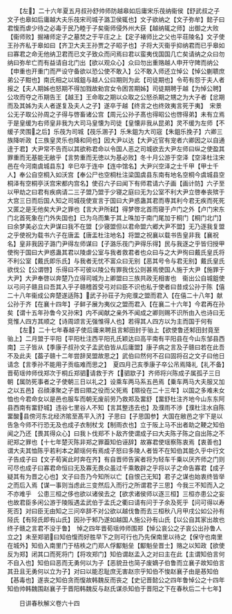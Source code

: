 <!-- { "loadSidebar": true } -->
　　【左】二十六年夏五月叔孙舒帅师防越皋如后庸宋乐茷纳衞侯【舒武叔之子文子也皋如后庸越大夫乐茷宋司城子潞卫侯辄也】文子欲纳之【文子弥牟】懿子曰君愎而虐少待之必毒于民乃睦于子矣衞师侵外州大获【越纳辄之师】出御之大败【衞师败】掘褚师定子之墓焚之于平庄之上【定子褚师比之父也平荘陵名】文子使王孙齐私于皋如曰【齐卫大夫王孙贾之子昭子也】子将大灭衞乎抑纳君而已乎皋如曰寡君之命无他纳卫君而已文子致众而问焉曰君以蛮夷伐国国几亡矣请纳之众曰勿纳曰弥牟亡而有益请自北门出【欲以观众心】众曰勿出重赂越人申开守陴而纳公【申重也开重门而严设守备欲以恐公使不敢入】公不敢入师还立悼公【悼公蒯聩庶弟公子黚也】南氏相之以城鉏与越人公曰期则为此【司徒期也】令苟有怨于夫人者报之【夫人期姊也怒期不得加戮故勑宫女令困苦期姊】司徒期聘于越【为悼公聘】公攻而夺之币期告王【越王】王命取之期以众取之公怒杀期之甥之为大子者【忿期而及其姊为夫人者遂复及夫人之子】遂卒于越【终言之也终效夷言死于夷】　宋景公无子取公孙周之子得与啓畜诸公宫【周元公孙子髙也得昭公也啓得弟】未有立焉于是皇缓为右师皇非我为大司马皇懐为司徒【皇懐非我从昆弟】灵不缓为左师【不缓子灵围之后】乐茷为司城【茷乐溷子】乐朱鉏为大司宼【朱鉏乐挽子】六卿三族降听政【三族皇灵乐也降和同也】因大尹以达【大尹近官有宠者六卿因之以自通逹于君】大尹常不告而以其欲称君命以令国人恶之司城欲去大尹左师曰纵之使盈其罪重而无基能无敝乎【言势重而无徳以为基必败】冬十月公游于空泽【空泽杜注宋邑在今河南虞城县东】辛巳卒于连中【连中馆名】大尹兴空泽之士千甲【甲士千人】奉公自空桐入如沃宫【奉公尸也空桐杜注梁国虞县东南有地名空桐今虞城县空桐泽有空桐亭沃宫宋都内宫名】使召六子曰闻下有师君请六子画【画计防】六子至以甲劫之曰君有疾病请二三子盟乃盟于少寝之庭曰无为公室不利大尹立啓奉丧殡于大宫三日而后国人知之司城茷使宣言于国曰大尹惑蛊其君而専其利今君无疾而死死又匿之是无他矣大尹之罪也【言大尹所弑】得梦啓北首而寝于卢门之外【卢门宋东门北首死象在门外失国也】已为乌而集于其上咮加于南门尾加于桐门【桐门北门】曰余梦美必立大尹谋曰我不在盟【少寝盟但以君命盟六郷大尹不盟】无乃逐我复盟之乎使祝为载书六子在唐盂【唐盂杜注地名】将盟之祝襄以载书告皇非我【襄祝名】皇非我因子潞门尹得左师谋曰【子潞乐茷门尹得乐得】民与我逐之乎皆归授甲使徇于国曰大尹惑蛊其君以陵虐公室与我者救君者也众曰与之大尹徇曰戴氏皇氏将不利公室【戴氏即乐氏】与我者无忧不富众曰无别【恶其号令与君无别】戴氏皇氏欲伐公【公谓啓】乐得曰不可彼以陵公有罪我伐公则甚焉使国人施于大尹【施罪于大尹】大尹奉啓以奔楚乃立得司城为上卿盟曰三族共政无相害也　衞出公自城鉏使以弓问子赣且曰吾其入乎子赣稽首受弓对曰臣不识也私于使者曰昔成公孙于陈【僖二十八年衞成公奔楚遂适陈】武子孙荘子为宛濮之盟而君入【在僖二十八年】献公孙于齐【在襄十四年】子鲜子展为夷仪之盟而君入【在襄二十六年】今君再在孙矣【谓十五年孙鲁今又孙宋】内不闻献之亲外不闻成之卿则赐不识所由入也诗曰无竞惟人四方其顺之【诗周颂言无强惟得人也】若得其人四方以为主而国于何有
　　【左】二十七年春越子使后庸来聘且言邾田封于骀上【欲使鲁还邾田封竟至骀上】二月盟于平阳【平阳杜注西平阳孔氏颖达曰高平南有平阳县在今山东邹县西南】三子皆从【季康子叔孙文子孟武伯皆从后庸盟】康子病之言及子赣曰若在此吾不及此夫【葢子赣十二年尝辞吴盟故思之】武伯曰然何不召曰固将召之文子曰他日请念【言季孙不能用子贡临难而思之】　夏四月己亥季康子卒公吊焉降礼【礼不备】　晋荀瑶帅师伐郑次于桐丘郑驷请救于齐【驷歂子】齐师将兴陈成子属孤子三日朝【属防死事者之子使朝三日以礼之】设乘车两马系五邑焉【乗车两马大夫服又加之以五邑】召顔涿聚之子晋曰隰之役而父死焉【隰役在二十三年】以国之多难未女恤也今君命女以是邑也服车而朝无废前劳乃救郑及畱舒【畱舒杜注齐地今山东东阿县西南有畱舒城】违谷七里谷人不知【言其整违去也】及濮雨不渉【濮杜注水自陈畱酸县傍河东北经济隂至髙平入济】子思曰【子思国参】大国在敝邑之宇下是以告急今师不行恐无及也成子衣制杖戈【制雨衣也】立于阪上马不出者助之鞕之知伯闻之乃还【畏其得众心】曰我卜伐郑不卜敌齐使谓成子曰大夫陈子陈之自出陈之不祀郑之罪也【十七年楚灭陈非郑之罪葢知伯诬辞】故寡君使瑶察陈衷焉【衷善也】谓大夫其恤陈乎若利本之颠瑶何有焉成子怒曰多陵人者皆不在知伯其能久乎中行文子告成子曰【文子荀寅此时奔在齐】有自晋师告寅者将为轻车千乗以厌齐师之门则可尽也成子曰寡君命恒曰无及寡无畏众虽过千乘敢辟之乎将以子之命告寡君【成子疑其有为晋之心也】文子曰吾乃今知所以亡【自恨己无知】君子之谋也始衷终皆举之而后入焉【谋一事则当虑此三变然后入而行之所谓君子三思】今我三不知而入之不亦难乎　公患三桓之侈也欲以诸侯去之【欲求诸侯师以逐三桓】三桓亦患公之妄也故君臣多闲公游于陵阪遇孟武伯于孟氏之衢曰请有问于子余及死乎【问可得以寿死否】对曰臣无由知之三问卒辞不对公欲以越伐鲁而去三桓秋八月甲戌公如公孙有陉氏【有陉氏即有山氏】因孙于邾乃遂如越国人施公孙有山氏【以公自其家出故也终子赣之言君不没于鲁】　悼之四年晋荀瑶帅师围郑【悼公哀公之子哀公出孙鲁人立之】未至郑驷曰知伯愎而好胜早下之则可行也乃先保南里以待之【保守也南里在城外】知伯入南里门于桔柣之门郑人俘酅魁垒【酅魁垒晋士】赂之以知政【欲使反为郑】闭其口而死将门【将攻郑门】知伯谓赵孟入之对曰主在此【主谓知伯言何不自入也】知伯曰恶而无勇何以为子【恶貌丑也简子废嫡子伯鲁而立襄子故知伯言其丑且无勇何以立为子】对曰以能忍耻庶无害赵宗乎知伯不悛赵襄子由是惎知伯【惎毒也】遂丧之知伯贪而愎故韩魏反而丧之【史记晋懿公之四年鲁悼公之十四年知伯帅韩魏围赵襄子于晋阳韩魏反与赵氏谋杀知伯于晋阳之下在春秋后二十七年】















　　日讲春秋解义卷六十四
